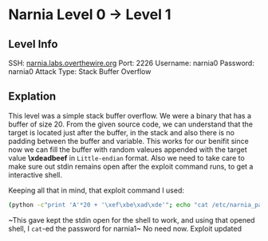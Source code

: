 # Narnia Level 0 -> Level 1


## Level Info
SSH: [narnia.labs.overthewire.org](narnia.labs.overthewire.org)
Port: 2226
Username: narnia0
Password: narnia0
Attack Type: Stack Buffer Overflow


## Explation
This level was a simple stack buffer overflow. We were a binary that has a buffer of size 20.
From the given source code, we can understand that the target is located just after the buffer, in the stack and also there is no padding between the buffer and variable.
This works for our benifit since now we can fill the buffer with random valeues appended with the target value **\xdeadbeef** in `Little-endian` format.
Also we need to take care to make sure out stdin remains open after the exploit command runs, to get a interactive shell.


Keeping all that in mind, that exploit command I used:
```bash
(python -c"print 'A'*20 + '\xef\xbe\xad\xde'"; echo "cat /etc/narnia_pass/narnia1") | ./narnia0
```

~This gave kept the stdin open for the shell to work, and using that opened shell, I `cat`-ed the password for narnia1~ No need now. Exploit updated
